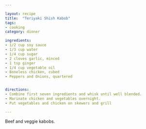 ```yaml
---

layout: recipe
title:  "Teriyaki Shish Kabob"
tags: 
- cooking
category: dinner

ingredients:
- 1/2 cup soy sauce
- 1/3 cup water
- 1/4 cup sugar
- 2 cloves garlic, minced
- 1 tsp ginger
- 1/4 cup vegetable oil
- Boneless chicken, cubed
- Peppers and Onions, quartered


directions:
- Combine first seven ingredients and whisk until well blended. 
- Marinate chicken and vegetables overnight. 
- Put vegetables and chicken on skewers and grill

---
```


Beef and veggie kabobs.